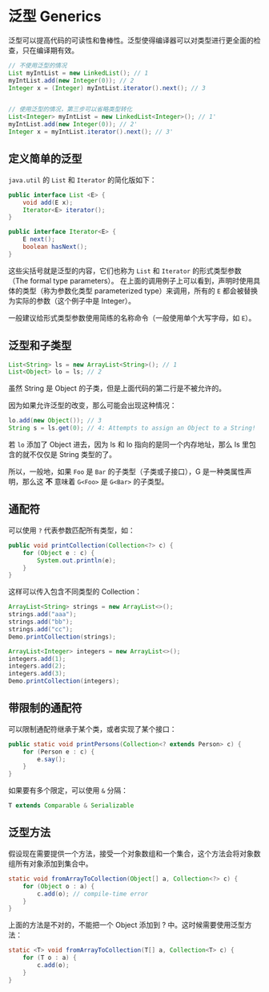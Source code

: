 # 泛型 Generics

泛型可以提高代码的可读性和鲁棒性。泛型使得编译器可以对类型进行更全面的检查，只在编译期有效。

```java
// 不使用泛型的情况
List myIntList = new LinkedList(); // 1
myIntList.add(new Integer(0)); // 2
Integer x = (Integer) myIntList.iterator().next(); // 3


// 使用泛型的情况，第三步可以省略类型转化
List<Integer> myIntList = new LinkedList<Integer>(); // 1'
myIntList.add(new Integer(0)); // 2'
Integer x = myIntList.iterator().next(); // 3'
```
## 定义简单的泛型

`java.util` 的 `List` 和 `Iterator` 的简化版如下：

```java
public interface List <E> {
    void add(E x);
    Iterator<E> iterator();
}

public interface Iterator<E> {
    E next();
    boolean hasNext();
}
```

这些尖括号就是泛型的内容，它们也称为 `List` 和 `Iterator` 的形式类型参数（The formal type parameters）。
在上面的调用例子上可以看到，声明时使用具体的类型（称为参数化类型 parameterized type）来调用，所有的 `E` 都会被替换为实际的参数（这个例子中是 Integer）。

一般建议给形式类型参数使用简练的名称命令（一般使用单个大写字母，如 `E`）。

## 泛型和子类型

```java
List<String> ls = new ArrayList<String>(); // 1
List<Object> lo = ls; // 2 
```

虽然 String 是 Object 的子类，但是上面代码的第二行是不被允许的。

因为如果允许泛型的改变，那么可能会出现这种情况：

```java
lo.add(new Object()); // 3
String s = ls.get(0); // 4: Attempts to assign an Object to a String!
```

若 `lo` 添加了 Object 进去，因为 ls 和 lo 指向的是同一个内存地址，那么 ls 里包含的就不仅仅是 String 类型的了。

所以，一般地，如果 `Foo` 是 `Bar` 的子类型（子类或子接口），G 是一种类属性声明，那么这 **不** 意味着 `G<Foo>` 是 `G<Bar>` 的子类型。

## 通配符

可以使用 `?` 代表参数匹配所有类型，如：

```java
public void printCollection(Collection<?> c) {
    for (Object e : c) {
        System.out.println(e);
    }
}
```

这样可以传入包含不同类型的 Collection：

```java
ArrayList<String> strings = new ArrayList<>();
strings.add("aaa");
strings.add("bb");
strings.add("cc");
Demo.printCollection(strings);

ArrayList<Integer> integers = new ArrayList<>();
integers.add(1);
integers.add(2);
integers.add(3);
Demo.printCollection(integers);
```

## 带限制的通配符

可以限制通配符继承于某个类，或者实现了某个接口：

```java
public static void printPersons(Collection<? extends Person> c) {
    for (Person e : c) {
        e.say();
    }
}
```

如果要有多个限定，可以使用 `&` 分隔：

```java
T extends Comparable & Serializable
```

## 泛型方法

假设现在需要提供一个方法，接受一个对象数组和一个集合，这个方法会将对象数组所有对象添加到集合中。

```java
static void fromArrayToCollection(Object[] a, Collection<?> c) {
    for (Object o : a) { 
        c.add(o); // compile-time error
    }
}
```

上面的方法是不对的，不能把一个 Object 添加到 ? 中。这时候需要使用泛型方法：

```java
static <T> void fromArrayToCollection(T[] a, Collection<T> c) {
    for (T o : a) { 
        c.add(o);
    }
}
```
